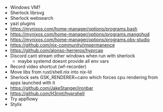 - Windows VM?
- Sherlock librsvg
- Sherlock websearch
- yazi plugins
- https://mynixos.com/home-manager/options/programs.bash
- https://mynixos.com/home-manager/options/programs.mangohud
- https://mynixos.com/home-manager/options/programs.obs-studio
- https://github.com/nix-community/impermanence
- https://github.com/alonso-herreros/hyprcap
- Discord cant stream other windows when run with sherlock
  - maybe systemd doesnt provide all env vars
- Record video shortcut (wf-recorder)
- Move libs from rust/shell.nix into nix-ld
- Sherlock sets GSK_RENDERER=cairo which forces cpu rendering from apps launched with it
- https://github.com/JakeStanger/ironbar
- https://github.com/H3rmt/hyprshell
- Try appflowy
- Stylix
